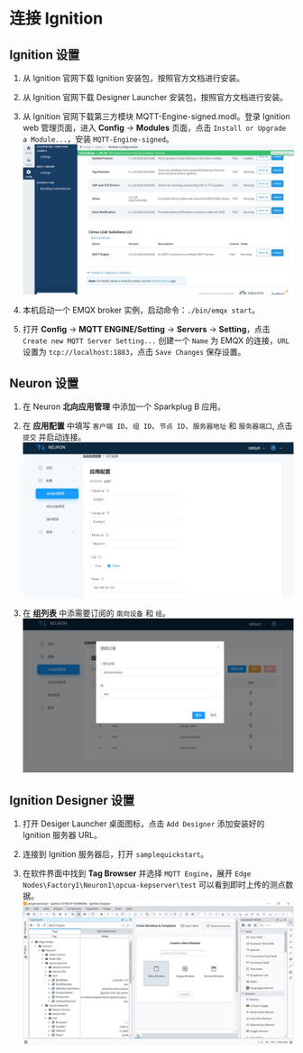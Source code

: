 # 连接 Ignition

## Ignition 设置

1. 从 Ignition 官网下载 Ignition 安装包，按照官方文档进行安装。

2. 从 Ignition 官网下载 Designer Launcher 安装包，按照官方文档进行安装。

3. 从 Ignition 官网下载第三方模块 MQTT-Engine-signed.modl。登录 Ignition web 管理页面，进入 **Config** -> **Modules** 页面，点击 `Install or Upgrade a Module...`，安装 `MQTT-Engine-signed`。
![ignition1](./assets/ignition1.jpg)

4. 本机启动一个 EMQX broker 实例，启动命令：`./bin/emqx start`。

5. 打开 **Config** -> **MQTT ENGINE/Setting** -> **Servers** -> **Setting**，点击 `Create new MQTT Server Setting...` 创建一个 `Name` 为 EMQX 的连接，`URL` 设置为 `tcp://localhost:1883`，点击 `Save Changes` 保存设置。

## Neuron 设置

1. 在 Neuron **北向应用管理** 中添加一个 Sparkplug B 应用。

2. 在 **应用配置** 中填写 `客户端 ID`、`组 ID`、`节点 ID`、`服务器地址` 和 `服务器端口`, 点击 `提交` 并启动连接。
![ignition2](./assets/ignition2.jpg)

3. 在 **组列表** 中添需要订阅的 `南向设备` 和 `组`。
![ignition3](./assets/ignition3.jpg)

## Ignition Designer 设置

1. 打开 Desiger Launcher 桌面图标，点击 `Add Designer` 添加安装好的 Ignition 服务器 URL。

2. 连接到 Ignition 服务器后，打开 `samplequickstart`。

3. 在软件界面中找到 **Tag Browser** 并选择 `MQTT Engine`，展开 `Edge Nodes\Factory1\Neuron1\opcua-kepserver\test` 可以看到即时上传的测点数据。
![ignition4](./assets/ignition4.jpg)